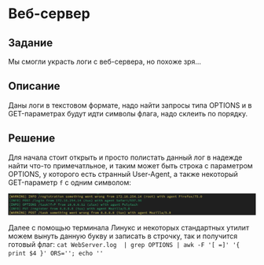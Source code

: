 # Веб-сервер

## Задание
Мы смогли украсть логи с веб-сервера, но похоже зря…

## Описание
Даны логи в текстовом формате, надо найти запросы типа OPTIONS и в GET-параметрах будут идти символы флага, надо склеить по порядку.

## Решение
Для начала стоит открыть и просто полистать данный лог в надежде найти что-то примечатльное, и таким может быть строка с параметром OPTIONS, у которого есть странный User-Agent, а также некоторый GET-параметр `f` с одним символом:

![options](./img/options.jpg)

Далее с помощью терминала Линукс и некоторых стандартных утилит можем вынуть данную букву и записать в строчку, так и получится готовый флаг:
`cat WebServer.log  | grep OPTIONS | awk -F '[ =]' '{ print $4 }' ORS=''; echo ''`
